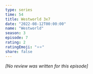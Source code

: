 ```yaml
---
type: series
time: 54
title: Westworld 3x7
date: "2022-08-12T00:00:00"
name: "Westworld"
season: 3
episode: 7
rating: 2
ratingEmoji: "⭐️⭐️"
share: false
---
```


*[No review was written for this episode]*